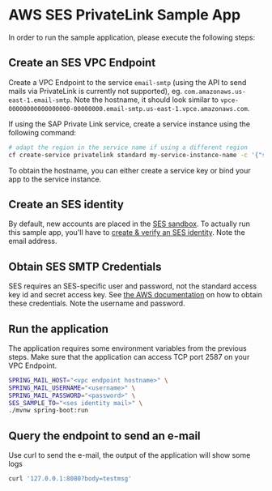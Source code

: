 # AWS SES PrivateLink Sample App

In order to run the sample application, please execute the following steps:

## Create an SES VPC Endpoint
Create a VPC Endpoint to the service `email-smtp` (using the API to send mails via PrivateLink is currently not supported),
eg. `com.amazonaws.us-east-1.email-smtp`.
Note the hostname, it should look similar to `vpce-00000000000000000-00000000.email-smtp.us-east-1.vpce.amazonaws.com`.

If using the SAP Private Link service, create a service instance using the following command:
```bash 
# adapt the region in the service name if using a different region
cf create-service privatelink standard my-service-instance-name -c '{"serviceName": "com.amazonaws.eu-central-1.email-smtp"}'
```

To obtain the hostname, you can either create a service key or bind your app to the service instance.

## Create an SES identity
By default, new accounts are placed in the [SES sandbox](https://docs.aws.amazon.com/ses/latest/dg/request-production-access.html).
To actually run this sample app, you'll have to
[create & verify an SES identity](https://docs.aws.amazon.com/ses/latest/dg/creating-identities.html#verify-email-addresses-procedure).
Note the email address.

## Obtain SES SMTP Credentials
SES requires an SES-specific user and password, not the standard access key id and secret access key. See 
[the AWS documentation](https://docs.aws.amazon.com/ses/latest/dg/smtp-credentials.html) on how to obtain these 
credentials. Note the username and password.

## Run the application
The application requires some environment variables from the previous steps. Make sure that the application can access
TCP port 2587 on your VPC Endpoint.
````bash
SPRING_MAIL_HOST="<vpc endpoint hostname>" \
SPRING_MAIL_USERNAME="<username>" \
SPRING_MAIL_PASSWORD="<password>" \
SES_SAMPLE_TO="<ses identity mail>" \
./mvnw spring-boot:run
````

## Query the endpoint to send an e-mail
Use curl to send the e-mail, the output of the application will show some logs
```bash
curl '127.0.0.1:8080?body=testmsg'
```

